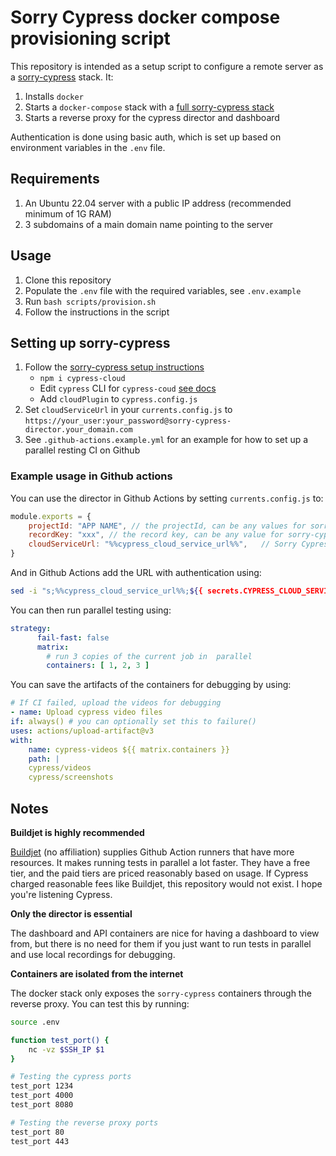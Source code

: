 # Sorry Cypress docker compose provisioning script

This repository is intended as a setup script to configure a remote server as a [sorry-cypress](https://docs.sorry-cypress.dev/) stack. It:

1. Installs `docker`
2. Starts a `docker-compose` stack with a [full sorry-cypress stack](https://docs.sorry-cypress.dev/configuration/persistent)
3. Starts a reverse proxy for the cypress director and dashboard

Authentication is done using basic auth, which is set up based on environment variables in the `.env` file.

## Requirements

1. An Ubuntu 22.04 server with a public IP address (recommended minimum of 1G RAM)
2. 3 subdomains of a main domain name pointing to the server

## Usage

1. Clone this repository
2. Populate the `.env` file with the required variables, see `.env.example`
3. Run `bash scripts/provision.sh`
4. Follow the instructions in the script

## Setting up sorry-cypress

1. Follow the [sorry-cypress setup instructions](https://docs.sorry-cypress.dev/guide/get-started)
    - `npm i cypress-cloud`
    - Edit `cypress` CLI for `cypress-coud` [see docs](https://docs.sorry-cypress.dev/guide/get-started#running-cypress-tests-in-parallel)
    - Add `cloudPlugin` to `cypress.config.js`
2. Set `cloudServiceUrl` in your `currents.config.js` to `https://your_user:your_password@sorry-cypress-director.your_domain.com`
3. See `.github-actions.example.yml` for an example for how to set up a parallel resting CI on Github

### Example usage in Github actions

You can use the director in Github Actions by setting `currents.config.js` to:

```js
module.exports = {
    projectId: "APP NAME", // the projectId, can be any values for sorry-cypress users
    recordKey: "xxx", // the record key, can be any value for sorry-cypress users
    cloudServiceUrl: "%%cypress_cloud_service_url%%",   // Sorry Cypress users - set the director service URL
}
```

And in Github Actions add the URL with authentication using:

```bash
sed -i "s;%%cypress_cloud_service_url%%;${{ secrets.CYPRESS_CLOUD_SERVICE_URL }};g" currents.config.js
```

You can then run parallel testing using:

```yml
strategy:
      fail-fast: false
      matrix:
        # run 3 copies of the current job in  parallel
        containers: [ 1, 2, 3 ]
```

You can save the artifacts of the containers for debugging by using:

```yml
# If CI failed, upload the videos for debugging
- name: Upload cypress video files
if: always() # you can optionally set this to failure()
uses: actions/upload-artifact@v3
with:
    name: cypress-videos ${{ matrix.containers }}
    path: |
    cypress/videos
    cypress/screenshots
```

## Notes

**Buildjet is highly recommended**

[Buildjet](https://buildjet.com/for-github-actions) (no affiliation) supplies Github Action runners that have more resources. It makes running tests in parallel a lot faster. They have a free tier, and the paid tiers are priced reasonably based on usage. If Cypress charged reasonable fees like Buildjet, this repository would not exist. I hope you're listening Cypress.

**Only the director is essential**

The dashboard and API containers are nice for having a dashboard to view from, but there is no need for them if you just want to run tests in parallel and use local recordings for debugging.

**Containers are isolated from the internet**

The docker stack only exposes the `sorry-cypress` containers through the reverse proxy. You can test this by running:

```bash
source .env

function test_port() {
    nc -vz $SSH_IP $1
}

# Testing the cypress ports
test_port 1234
test_port 4000
test_port 8080

# Testing the reverse proxy ports
test_port 80
test_port 443
```